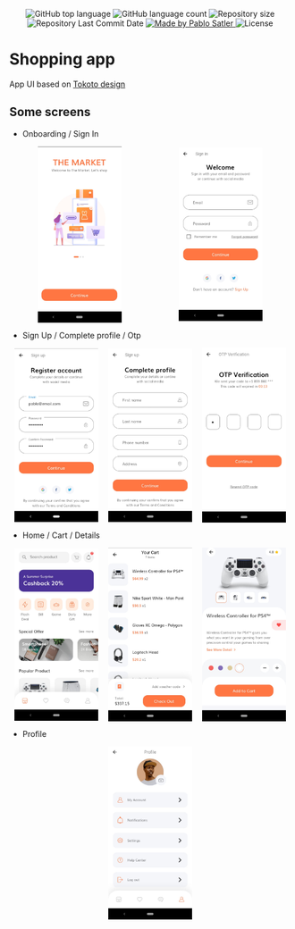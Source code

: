 <p align="center">
  <img alt="GitHub top language" src="https://img.shields.io/github/languages/top/psatler/shopping_app_ui.svg">

  <img alt="GitHub language count" src="https://img.shields.io/github/languages/count/psatler/shopping_app_ui.svg">

  <img alt="Repository size" src="https://img.shields.io/github/repo-size/psatler/shopping_app_ui.svg">

  <img alt="Repository Last Commit Date" src="https://img.shields.io/github/last-commit/psatler/shopping_app_ui?color=blue">

  <a href="https://www.linkedin.com/in/pablosatler/">
    <img alt="Made by Pablo Satler" src="https://img.shields.io/badge/made%20by-Pablo%20Satler-blue">
  </a>

  <img alt="License" src="https://img.shields.io/github/license/psatler/shopping_app_ui?color=blue">

</p>

# Shopping app

App UI based on [Tokoto design](https://dribbble.com/shots/13681540-Tokoto-E-Commerce-Continue) 

## Some screens

- Onboarding / Sign In

<p align="center" style="display: flex; align-items: center; justify-content: space-around;">
    <img alt="onboarding" src="screenshots/onboarding.jpeg" width="150px" />
    <img alt="sign_in" src="screenshots/sign_in.jpeg" width="150px" />
</p>


- Sign Up / Complete profile / Otp
<p align="center" style="display: flex; align-items: center; justify-content: space-around;">
    <img alt="sign_up" src="screenshots/sign_up.jpeg" width="150px" />
    <img alt="complete_profile" src="screenshots/complete_profile.jpeg" width="150px" />
    <img alt="otp" src="screenshots/otp.jpeg" width="150px" />
</p>

- Home / Cart / Details

<p align="center" style="display: flex; align-items: center; justify-content: space-around;">
    <img alt="home" src="screenshots/home.jpeg" width="150px" />
    <img alt="cart" src="screenshots/cart.jpeg" width="150px" />
    <img alt="details" src="screenshots/details.jpeg" width="150px" />
</p>

- Profile

<p align="center" style="display: flex; align-items: center; justify-content: space-around;">
    <img alt="profile" src="screenshots/profile.jpeg" width="150px" />
</p>
